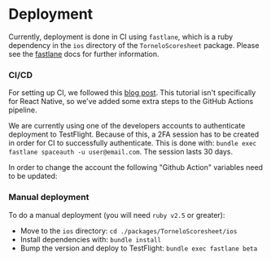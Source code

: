 # Deployment

Currently, deployment is done in CI using `fastlane`, which is a ruby dependency in the `ios`
directory of the `TorneloScoresheet` package. Please see the [fastlane](https://docs.fastlane.tools/getting-started/ios/setup/)
docs for further information.

### CI/CD

For setting up CI, we followed this [blog post](https://byteable.medium.com/build-and-deploy-your-ios-app-with-github-actions-and-fastlane-48c328cc5541).
This tutorial isn't specifically for React Native, so we've added some extra steps to the GitHub Actions pipeline.

We are currently using one of the developers accounts to authenticate deployment to TestFlight.
Because of this, a 2FA session has to be created in order for CI to successfully authenticate. This is done
with: `bundle exec fastlane spaceauth -u user@email.com`. The session lasts 30 days.

In order to change the account the following "Github Action" variables need to be updated:

### Manual deployment

To do a manual deployment (you will need `ruby v2.5` or greater):

- Move to the `ios` directory: `cd ./packages/TorneloScoresheet/ios`
- Install dependencies with: `bundle install`
- Bump the version and deploy to TestFlight: `bundle exec fastlane beta`

